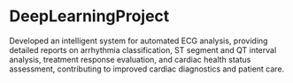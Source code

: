 # DeepLearningProject
Developed an intelligent system for automated ECG analysis, providing detailed reports on arrhythmia classification, ST segment and QT interval analysis, treatment response evaluation, and cardiac health status assessment, contributing to improved cardiac diagnostics and patient care.
